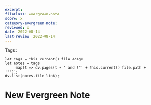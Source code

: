 ```yaml
---
excerpt:  
fileClass: evergreen-note
score: x  
category-evergreen-note:  
reviewed: x  
date: 2022-08-14  
last-review: 2022-08-14  
---
```

Tags:: 
~~~dataviewjs
let tags = this.current().file.etags
let notes = tags
	.map(t => dv.pages(t + ' and !"' + this.current().file.path + '"'));
dv.list(notes.file.link);
~~~

# New Evergreen Note


